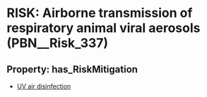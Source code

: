 # RISK: __Airborne transmission of respiratory animal viral aerosols__ (PBN__Risk_337)

## Property: has_RiskMitigation

* [UV air disinfection](PBN__RiskMitigation_448)

